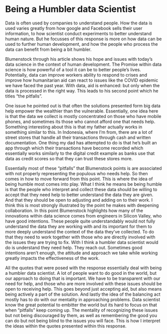 # Being a Humbler data Scientist
Data is often used by companies to understand people. How the data is used varies greatly from how google and Facebook sells their user information, to how scientist conduct experiments to better understand human nature. But he focusses of this response is more on how data can be used to further human development, and how the people who process the data can benefit from being a bit humbler. 

Blumenstock through his article shows his hope and issues with today’s data science in the context of human development. The Promise within data science is how powerful of a tool it can be to better people’s lives. Potentially, data can improve workers ability to respond to crises and improve how humanitarian aid can react to issues like the COVID epidemic we have faced the past year. With data, aid is enhanced: but only when the data is processed in the right way. This leads to his second point which he titles “the pitfalls”.

One issue he pointed out is that often the solutions presented form big data help empower the wealthier than the vulnerable. Essentially, one idea here is that the data we collect is mostly concentrated on those who have mobile phones, and sometimes its those who cannot afford one that needs help. Something interesting about this is that my father actually works in something similar to this. In Indonesia, where I’m from, there are a lot of street stores that handle all their transactions through cash and written documentation. One thing my dad has attempted to do is that he’s built an app through which their transactions have become recorded which essentially works similarly to the digital credit example as banks use that data as credit scores so that they can trust these stores more.

Essentially most of these “pitfalls” that Blumenstock points is are associated with not properly representing the populous who needs help. So then comes in how to move forward from this point. This is where the idea of being humble most comes into play. What I think he means be being humble is that the people who interpret and collect these data should be willing to accept that they need help to better understand the data they are given. And that they should be open to adjusting and adding on to their work. I think this is most strongly illustrated by the point he makes with deepening collaboration. In this point Blumenstock highlights how many of the innovations within data science comes from engineers in Silicon Valley, who have good intentions. These people quite understandably would not fully understand the data they are working with and its important for them to more deeply understand the context of the data they’ve collected. To do that they need to work together with those who are directly involved with the issues they are trying to fix. With I think a humbler data scientist would do is understand they need help. They reach out. Sometimes good intentions aren’t enough, the attitude and approach we take while working greatly impacts the effectiveness of the work. 

All the quotes that were posed with the response essentially deal with being a humbler data scientist. A lot of people want to do good in the world, but our approach to doing that is important. We have to be transparent with our need for help, and those who are more involved with these issues should be open to receiving help. This goes beyond just accepting aid, but also means being actively a part of the solution. And lastly the idea of the balancing act mostly has to do with our mentality in approaching problems. Data scientist know the great potential to embitter the world but its hard to focus on that when “pitfalls” keep coming up. The mentality of recognizing these issues but not being discouraged by them, as well as remembering the good you can do but not being blind to the issues you will face. This is how I interpret the ideas within the quotes presented within this response. 




